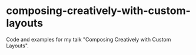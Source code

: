 # composing-creatively-with-custom-layouts
Code and examples for my talk "Composing Creatively with Custom Layouts".
